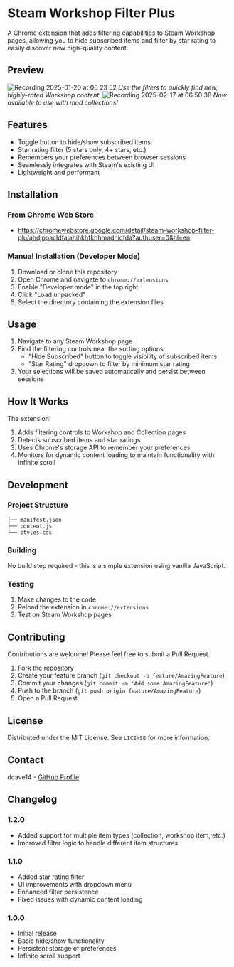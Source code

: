 # Steam Workshop Filter Plus

A Chrome extension that adds filtering capabilities to Steam Workshop pages, allowing you to hide subscribed items and filter by star rating to easily discover new high-quality content.

## Preview

![Recording 2025-01-20 at 06 23 52](https://github.com/user-attachments/assets/c705f6af-d6c7-4c66-a2fc-b948faa6ad53)
*Use the filters to quickly find new, highly-rated Workshop content.*
![Recording 2025-02-17 at 06 50 38](https://github.com/user-attachments/assets/c676ef6b-853d-4f35-bd46-669b9e27bf54)
*Now available to use with mod collections!*

## Features

- Toggle button to hide/show subscribed items
- Star rating filter (5 stars only, 4+ stars, etc.)
- Remembers your preferences between browser sessions
- Seamlessly integrates with Steam's existing UI
- Lightweight and performant

## Installation

### From Chrome Web Store
- https://chromewebstore.google.com/detail/steam-workshop-filter-plu/ahdjppacldfaiahihkhfkhhmadhicfda?authuser=0&hl=en

### Manual Installation (Developer Mode)
1. Download or clone this repository
2. Open Chrome and navigate to `chrome://extensions`
3. Enable "Developer mode" in the top right
4. Click "Load unpacked"
5. Select the directory containing the extension files

## Usage

1. Navigate to any Steam Workshop page
2. Find the filtering controls near the sorting options:
   - "Hide Subscribed" button to toggle visibility of subscribed items
   - "Star Rating" dropdown to filter by minimum star rating
3. Your selections will be saved automatically and persist between sessions

## How It Works

The extension:
1. Adds filtering controls to Workshop and Collection pages
2. Detects subscribed items and star ratings
3. Uses Chrome's storage API to remember your preferences
4. Monitors for dynamic content loading to maintain functionality with infinite scroll

## Development

### Project Structure
```
├── manifest.json
├── content.js
└── styles.css
```

### Building
No build step required - this is a simple extension using vanilla JavaScript.

### Testing
1. Make changes to the code
2. Reload the extension in `chrome://extensions`
3. Test on Steam Workshop pages

## Contributing

Contributions are welcome! Please feel free to submit a Pull Request.

1. Fork the repository
2. Create your feature branch (`git checkout -b feature/AmazingFeature`)
3. Commit your changes (`git commit -m 'Add some AmazingFeature'`)
4. Push to the branch (`git push origin feature/AmazingFeature`)
5. Open a Pull Request

## License

Distributed under the MIT License. See `LICENSE` for more information.

## Contact

dcave14 - [GitHub Profile](https://github.com/dcave14)

## Changelog

### 1.2.0
- Added support for multiple item types (collection, workshop item, etc.)
- Improved filter logic to handle different item structures

### 1.1.0
- Added star rating filter
- UI improvements with dropdown menu
- Enhanced filter persistence
- Fixed issues with dynamic content loading

### 1.0.0
- Initial release
- Basic hide/show functionality
- Persistent storage of preferences
- Infinite scroll support
